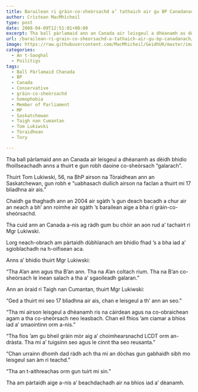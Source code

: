 ```yaml
---
title: Barailean ri gràin-co-sheòrsachd a’ tathaich air gu BP Canadanach
author: Crìstean MacMhìcheil
type: post
date: 2008-04-09T12:51:01+00:00
excerpt: Tha ball pàrlamaid ann an Canada air leisgeul a dhèanamh as dèidh bhidio fhoillseachadh anns a thuirt e gun robh daoine co-sheòrsach "galarach".
url: /barailean-ri-grain-co-sheorsachd-a-tathaich-air-gu-bp-canadanach/
image: https://raw.githubusercontent.com/MacMhicheil/GeidhUK/master/images/.jpg
categories:
  - An t-Saoghal
  - Poilitigs
tags:
  - Ball Pàrlamaid Chanada
  - BP
  - Canada
  - Conservative
  - gràin-co-sheòrsachd
  - homophobia
  - Member of Parliament
  - MP
  - Saskatchewan
  - Taigh nan Cumantan
  - Tom Lukiwski
  - Tòraidhean
  - Tory

---
```

Tha ball pàrlamaid ann an Canada air leisgeul a dhèanamh as dèidh bhidio fhoillseachadh anns a thuirt e gun robh daoine co-sheòrsach &#8220;galarach&#8221;.

Thuirt Tom Lukiwski, 56, na BhP airson na Tòraidhean ann an Saskatchewan, gun robh e &#8220;uabhasach duilich airson na faclan a thuirt mi 17 bliadhna air ais.&#8221;

Chaidh ga thaghadh ann an 2004 air sgàth &#8217;s gun deach bacadh a chur air an neach a bh&#8217; ann roimhe air sgàth &#8217;s barailean aige a bha ri gràin-co-sheòrsachd.

Tha cuid ann an Canada a-nis ag ràdh gum bu chòir an aon rud a&#8217; tachairt ri Mgr Lukiwski.

Lorg neach-obrach am pàrtaidh dùbhlanach am bhidio fhad &#8217;s a bha iad a&#8217; sgioblachadh na h-oifisean aca.

Anns a&#8217; bhidio thuirt Mgr Lukiwski:

&#8220;Tha A&#8217;an ann agus tha B&#8217;an ann. Tha na A&#8217;an coltach rium. Tha na B&#8217;an co-sheòrsach le ìnean salach a tha a&#8217; sgaoileadh galaran.&#8221;

Ann an òraid ri Taigh nan Cumantan, thuirt Mgr Lukiwski:

&#8220;Ged a thuirt mi seo 17 bliadhna air ais, chan e leisgeul a th&#8217; ann an seo.&#8221;

&#8220;Tha mi airson leisgeul a dhèanamh ris na càirdean agus na co-obraichean agam a tha co-sheòrsach neo leasbach. Chan eil fhios &#8217;am ciamar a bhios iad a&#8217; smaointinn orm a-nis.&#8221;

&#8220;Tha fios &#8217;am gu bheil gràin mòr aig a&#8217; choimhearsnachd LCDT orm an-dràsta. Tha mi a&#8217; tuigsinn seo agus le cinnt tha seo reusanta.&#8221;

&#8220;Chan urrainn dhomh dad ràdh ach tha mi an dòchas gun gabhaidh sibh mo leisgeul san àm ri teachd.&#8221;

&#8220;Tha an t-aithreachas orm gun tuirt mi sin.&#8221;

Tha am pàrtaidh aige a-nis a&#8217; beachdachadh air na bhios iad a&#8217; dèanamh.
